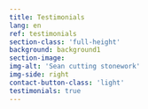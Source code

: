 ```yaml
---
title: Testimonials
lang: en
ref: testimonials
section-class: 'full-height'
background: background1
section-image: 
img-alt: 'Sean cutting stonework'
img-side: right
contact-button-class: 'light'
testimonials: true
---
```



